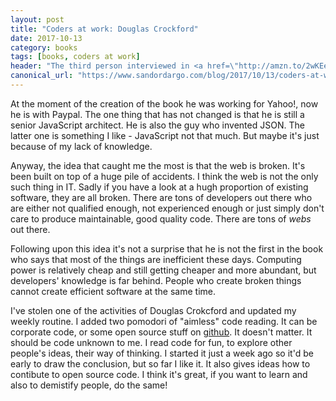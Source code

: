 ```yaml
---
layout: post
title: "Coders at work: Douglas Crockford"
date: 2017-10-13
category: books
tags: [books, coders at work]
header: "The third person interviewed in <a href=\"http://amzn.to/2wKEeVt\">Coders at Work: Reflections on the Craft of Programming</a> is <a href=\"http://crockford.com/\">Douglas Crockford</a>. Here is a small reflection on this chapter."
canonical_url: "https://www.sandordargo.com/blog/2017/10/13/coders-at-work-douglas-crockford"
---
```

At the moment of the creation of the book he was working for Yahoo!, now he is with Paypal. The one thing that has not changed is that he is still a senior JavaScript architect. He is also the guy who invented JSON. The latter one is something I like - JavaScript not that much. But maybe it's just because of my lack of knowledge.

Anyway, the idea that caught me the most is that the web is broken. It's been built on top of a huge pile of accidents. I think the web is not the only such thing in IT. Sadly if you have a look at a hugh proportion of existing software, they are all broken. There are tons of developers out there who are either not qualified enough, not experienced enough or just simply don't care to produce maintainable, good quality code. There are tons of _webs_ out there.

Following upon this idea it's not a surprise that he is not the first in the book who says that most of the things are inefficient these days. Computing power is relatively cheap and still getting cheaper and more abundant, but developers' knowledge is far behind. People who create broken things cannot create efficient software at the same time.

I've stolen one of the activities of Douglas Crokcford and updated my weekly routine. I added two pomodori of "aimless" code reading. It can be corporate code, or some open source stuff on [github](https://github.com/). It doesn't matter. It should be code unknown to me. I read code for fun, to explore other people's ideas, their way of thinking. I started it just a week ago so it'd be early to draw the conclusion, but so far I like it. It also gives ideas how to contibute to open source code. I think it's great, if you want to learn and also to demistify people, do the same!